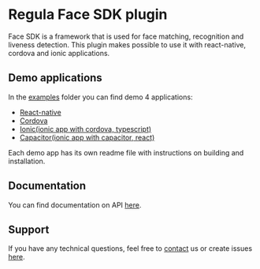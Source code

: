 # Regula Face SDK plugin
Face SDK is a framework that is used for face matching, recognition and liveness detection.
This plugin makes possible to use it with react-native, cordova and ionic applications.

## Demo applications
In the [examples](examples/) folder you can find demo 4 applications:
* [React-native](examples/react-native)
* [Cordova](examples/cordova)
* [Ionic(ionic app with cordova, typescript)](examples/ionic)
* [Capacitor(ionic app with capacitor, react)](examples/capacitor)

Each demo app has its own readme file with instructions on building and installation.

## Documentation
You can find documentation on API [here](https://docs.regulaforensics.com/develop/face-sdk/mobile).

## Support
If you have any technical questions, feel free to [contact](mailto:support@regulaforensics.com) us or create issues [here](https://github.com/regulaforensics/npm-face-sdk/issues).
